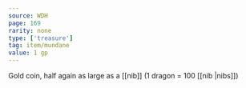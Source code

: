 ```yaml
---
source: WDH
page: 169
rarity: none
type: ['treasure']
tag: item/mundane
value: 1 gp
---
```


Gold coin, half again as large as a [[nib]] (1 dragon = 100 [[nib \|nibs]])

